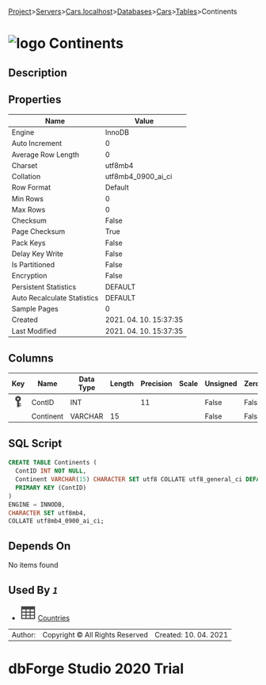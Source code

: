 [Project](../../../../../startpage.md)>[Servers](../../../../Servers.md)>[Cars.localhost](../../../Cars.localhost.md)>[Databases](../../Databases.md)>[Cars](../Cars.md)>[Tables](Tables.md)>Continents


# ![logo](../../../../../Images/table64.svg) Continents

## <a name="#Description"></a>Description
> 
## <a name="#Properties"></a>Properties
|Name|Value|
|---|---|
|Engine|InnoDB|
|Auto Increment|0|
|Average Row Length|0|
|Charset|utf8mb4|
|Collation|utf8mb4_0900_ai_ci|
|Row Format|Default|
|Min Rows|0|
|Max Rows|0|
|Checksum|False|
|Page Checksum|True|
|Pack Keys|False|
|Delay Key Write|False|
|Is Partitioned|False|
|Encryption|False|
|Persistent Statistics|DEFAULT|
|Auto Recalculate Statistics|DEFAULT|
|Sample Pages|0|
|Created|2021. 04. 10. 15:37:35|
|Last Modified|2021. 04. 10. 15:37:35|


## <a name="#Columns"></a>Columns
|Key|Name|Data Type|Length|Precision|Scale|Unsigned|Zerofill|Binary|Not Null|Auto Increment|Default|Virtual|Description|
|:---:|---|---|---|---|---|---|---|---|---|---|---|---|---|
|[![Primary Key ](../../../../../Images/primarykey.svg)](#Indexes)|ContID|INT||11||False|False|False|True|False||False||
||Continent|VARCHAR|15|||False|False|False|False|False|NULL|False||

## <a name="#SqlScript"></a>SQL Script
```SQL
CREATE TABLE Continents (
  ContID INT NOT NULL,
  Continent VARCHAR(15) CHARACTER SET utf8 COLLATE utf8_general_ci DEFAULT NULL,
  PRIMARY KEY (ContID)
)
ENGINE = INNODB,
CHARACTER SET utf8mb4,
COLLATE utf8mb4_0900_ai_ci;
```

## <a name="#DependsOn"></a>Depends On
No items found

## <a name="#UsedBy"></a>Used By _`1`_
- ![Table](../../../../../Images/table.svg) [Countries](Countries.md)


||||
|---|---|---|
|Author: |Copyright © All Rights Reserved|Created: 10. 04. 2021|
# dbForge Studio 2020 Trial